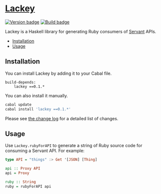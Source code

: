 # [Lackey][]

[![Version badge][]][version]
[![Build badge][]][build]

Lackey is a Haskell library for generating Ruby consumers of [Servant][] APIs.

-   [Installation](#installation)
-   [Usage](#usage)

## Installation

You can install Lackey by adding it to your Cabal file.

```
build-depends:
    lackey ==0.1.*
```

You can also install it manually.

``` sh
cabal update
cabal install 'lackey ==0.1.*'
```

Please see [the change log][] for a detailed list of changes.

## Usage

Use `Lackey.rubyForAPI` to generate a string of Ruby source code for consuming
a Servant API. For example:

``` hs
type API = "things" :> Get '[JSON] [Thing]

api :: Proxy API
api = Proxy

ruby :: String
ruby = rubyForAPI api
```

[Lackey]: https://github.com/tfausak/lackey
[Version badge]: https://www.stackage.org/package/lackey/badge/nightly?label=version
[version]: https://www.stackage.org/package/lackey
[Build badge]: https://travis-ci.org/tfausak/lackey.svg?branch=master
[build]: https://travis-ci.org/tfausak/lackey
[Servant]: http://haskell-servant.github.io
[the change log]: ./CHANGELOG.md
